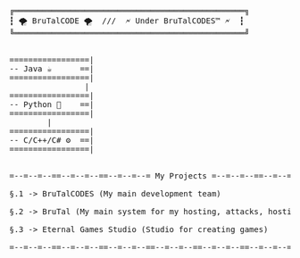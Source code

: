 <pre>

╔═════════════════════════════════════════════════╗
┇ 🌪️ BruTalCODE 🌪️  ///  🗲 Under BruTalCODES™ 🗲  ┇
╚═════════════════════════════════════════════════╝


=================|
-- Java ☕      ==|
=================|
                |
=================|
-- Python 🐍    ==|
=================|
		|
=================|
-- C/C++/C# ⚙️  ==| 
=================|


=--=--=--==--=--=--==--=--=--= My Projects =--=--=--==--=--=--==--=--=--=

§.1 -> BruTalCODES (My main development team)

§.2 -> BruTal (My main system for my hosting, attacks, hosting and more things...)

§.3 -> Eternal Games Studio (Studio for creating games)

=--=--=--==--=--=--==--=--=--==--=--=--==--=--=--==--=--=--==--=--=--==--=
